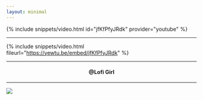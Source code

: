 ```yaml
---
layout: minimal
---
```


{% include snippets/video.html id="jfKfPfyJRdk" provider="youtube" %}

---

{% include snippets/video.html fileurl="https://yewtu.be/embed/jfKfPfyJRdk" %}

---

<h4> <p align="center"> @Lofi Girl </p> </h4>

---

![](https://is.gd/uVvIMS)
